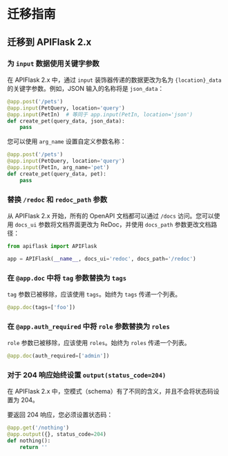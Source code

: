 # 迁移指南

## 迁移到 APIFlask 2.x

### 为 `input` 数据使用关键字参数

在 APIFlask 2.x 中，通过 `input` 装饰器传递的数据更改为名为 `{location}_data` 的关键字参数。例如，JSON 输入的名称将是 `json_data`：

```py
@app.post('/pets')
@app.input(PetQuery, location='query')
@app.input(PetIn)  # 等同于 app.input(PetIn, location='json')
def create_pet(query_data, json_data):
    pass
```

您可以使用 `arg_name` 设置自定义参数名称：

```py
@app.post('/pets')
@app.input(PetQuery, location='query')
@app.input(PetIn, arg_name='pet')
def create_pet(query_data, pet):
    pass
```


### 替换 `/redoc` 和 `redoc_path` 参数

从 APIFlask 2.x 开始，所有的 OpenAPI 文档都可以通过 `/docs` 访问。您可以使用 `docs_ui` 参数将文档界面更改为 ReDoc，并使用 `docs_path` 参数更改文档路径：

```py
from apiflask import APIFlask

app = APIFlask(__name__, docs_ui='redoc', docs_path='/redoc')
```


### 在 `@app.doc` 中将 `tag` 参数替换为 `tags`

`tag` 参数已被移除，应该使用 `tags`。始终为 `tags` 传递一个列表。

```py
@app.doc(tags=['foo'])
```


### 在 `@app.auth_required` 中将 `role` 参数替换为 `roles`

`role` 参数已被移除，应该使用 `roles`。始终为 `roles` 传递一个列表。

```py
@app.doc(auth_required=['admin'])
```


### 对于 204 响应始终设置 `output(status_code=204)`

在 APIFlask 2.x 中，空模式（schema）有了不同的含义，并且不会将状态码设置为 204。

要返回 204 响应，您必须设置状态码：

```py
@app.get('/nothing')
@app.output({}, status_code=204)
def nothing():
    return ''
```
